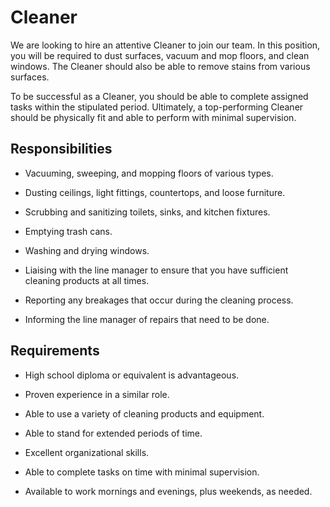 # Cleaner

We are looking to hire an attentive Cleaner to join our team. In this position, you will be required to dust surfaces, vacuum and mop floors, and clean windows. The Cleaner should also be able to remove stains from various surfaces.

To be successful as a Cleaner, you should be able to complete assigned tasks within the stipulated period. Ultimately, a top-performing Cleaner should be physically fit and able to perform with minimal supervision.

## Responsibilities

* Vacuuming, sweeping, and mopping floors of various types.

* Dusting ceilings, light fittings, countertops, and loose furniture.

* Scrubbing and sanitizing toilets, sinks, and kitchen fixtures.

* Emptying trash cans.

* Washing and drying windows.

* Liaising with the line manager to ensure that you have sufficient cleaning products at all times.

* Reporting any breakages that occur during the cleaning process.

* Informing the line manager of repairs that need to be done.

## Requirements

* High school diploma or equivalent is advantageous.

* Proven experience in a similar role.

* Able to use a variety of cleaning products and equipment.

* Able to stand for extended periods of time.

* Excellent organizational skills.

* Able to complete tasks on time with minimal supervision.

* Available to work mornings and evenings, plus weekends, as needed.

